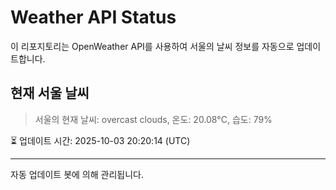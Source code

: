 
# Weather API Status

이 리포지토리는 OpenWeather API를 사용하여 서울의 날씨 정보를 자동으로 업데이트합니다.

## 현재 서울 날씨
> 서울의 현재 날씨: overcast clouds, 온도: 20.08°C, 습도: 79%

⏳ 업데이트 시간: 2025-10-03 20:20:14 (UTC)

---
자동 업데이트 봇에 의해 관리됩니다.
